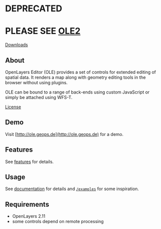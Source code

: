 # DEPRECATED
# PLEASE SEE [OLE2](https://github.com/geops/ole2)

[Downloads](http://dl.geops.de/ole)

About
-----

OpenLayers Editor (OLE) provides a set of controls for extended editing of spatial data. It renders a map along with geometry editing tools in the browser without using plugins.

OLE can be bound to a range of back-ends using custom JavaScript or simply be attached using WFS-T.

[License](https://github.com/geops/ole/blob/master/license.txt)


Demo
-----

Visit [http://ole.geops.de](http://ole.geops.de) for a demo.


Features
-----

See [features](https://github.com/geops/ole/blob/master/features.md) for details.


Usage
-----

See [documentation](https://github.com/geops/ole/blob/master/documentation.md) for details and [`/examples`](https://github.com/geops/ole/tree/master/examples/) for some inspiration.


Requirements
------------

* OpenLayers 2.11
* some controls depend on remote processing
